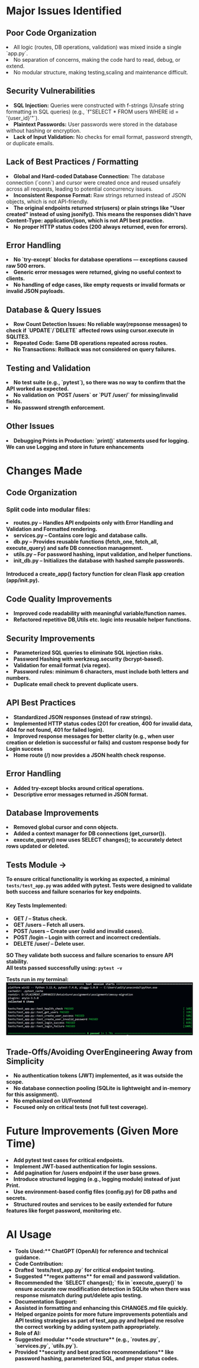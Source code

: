 # <b>Major Issues Identified</b>

## Poor Code Organization
<li>All logic (routes, DB operations, validation) was mixed inside a single `app.py`.</li>
<li>No separation of concerns, making the code hard to read, debug, or extend.</li>
<li>No modular structure, making testing,scaling and maintenance difficult.</li>

## Security Vulnerabilities
<li><b>SQL Injection:</b> Queries were constructed with f-strings (Unsafe string formatting in SQL queries) (e.g., `f"SELECT * FROM users WHERE id = '{user_id}'"`).</li>
<li><b>Plaintext Passwords:</b> User passwords were stored in the database without hashing or encryption.</li>
<li><b>Lack of Input Validation:</b> No checks for email format, password strength, or duplicate emails.</li>


## Lack of Best Practices / Formatting
<li><b>Global and Hard-coded Database Connection:</b> The database connection (`conn`) and cursor were created once and reused unsafely across all requests, leading to potential concurrency issues.</li>
<li><b>Inconsistent Response Format:</b> Raw strings returned instead of JSON objects, which is not API-friendly.</li>
<li><b>The original endpoints returned str(users) or plain strings like "User created" instead of using jsonify().
This means the responses didn't have Content-Type: application/json, which is not API best practice.</li>
<li>No proper HTTP status codes (200 always returned, even for errors).</li>

## Error Handling
<li>No `try-except` blocks for database operations — exceptions caused raw 500 errors.</li>
<li>Generic error messages were returned, giving no useful context to clients.</li>
<li>No handling of edge cases, like empty requests or invalid formats or invalid JSON payloads.</li>

## Database & Query Issues
<li><b>Row Count Detection Issues:</b> No reliable way(repsonse messages) to check if `UPDATE`/`DELETE` affected rows using cursor.execute in SQLITE3.</li>
<li><b>Repeated Code:</b> Same DB operations repeated across routes.</li>
<li><b>No Transactions:</b> Rollback was not considered on query failures.</li>

## Testing and Validation
<li>No test suite (e.g., `pytest`), so there was no way to confirm that the API worked as expected.</li>
<li>No validation on `POST /users` or `PUT /user/<id>` for missing/invalid fields.</li>
<li>No password strength enforcement.</li>

## Other Issues
<li><b>Debugging Prints in Production:</b> `print()` statements used for logging. We can use Logging and store in future enhancements</li>

# <b>Changes Made</b>

## Code Organization

### Split code into modular files:

<li>routes.py – Handles API endpoints only with Error Handling and Validation and Formatted rendering.</li>

<li>services.py – Contains core logic and database calls.</li>

<li>db.py – Provides reusable functions (fetch_one, fetch_all, execute_query) and safe DB connection management.</li>

<li>utils.py – For password hashing, input validation, and helper functions.</li>

<li>init_db.py – Initializes the database with hashed sample passwords.</li>

#### Introduced a create_app() factory function for clean Flask app creation (app/__init__.py).

## Code Quality Improvements
<li>Improved code readability with meaningful variable/function names.</li>
<li>Refactored repetitive DB,Utils etc. logic into reusable helper functions.</li>


## Security Improvements

<li>Parameterized SQL queries to eliminate SQL injection risks.</li>

<li>Password Hashing with werkzeug.security (bcrypt-based).</li>

<li>Validation for email format (via regex).</li>

<li>Password rules: minimum 6 characters, must include both letters and numbers.</li>

<li>Duplicate email check to prevent duplicate users.</li>

## API Best Practices

<li>Standardized JSON responses (instead of raw strings).</li>

<li>Implemented HTTP status codes (201 for creation, 400 for invalid data, 404 for not found, 401 for failed login).</li>
<li>Improved response messages for better clarity (e.g., when user creation or deletion is successful or fails) and custom response body for Login success </li>

<li>Home route (/) now provides a JSON health check response.</li>

## Error Handling

<li>Added try-except blocks around critical operations.</li>

<li>Descriptive error messages returned in JSON format.</li>

## Database Improvements

<li>Removed global cursor and conn objects.</li>
<li>Added a context manager for DB connections (get_cursor()).</li>
<li>execute_query() now uses SELECT changes(); to accurately detect rows updated or deleted.</li>

## Tests Module ->

To ensure critical functionality is working as expected, a minimal `tests/test_app.py` was added with pytest.
Tests were designed to validate both success and failure scenarios for key endpoints.

#### Key Tests Implemented:
<li>GET / – Status check.</li>
<li>GET /users – Fetch all users.</li>
<li>POST /users – Create user (valid and invalid cases).</li>
<li>POST /login – Login with correct and incorrect credentials.</li>
<li>DELETE /user/<id> – Delete user.</li>

SO They validate both success and failure scenarios to ensure API stability.  
All tests passed successfully using:
`pytest -v`

Tests run in my terminal:
![alt text](image.png)


## Trade-Offs/Avoiding OverEngineering Away from Simplicity
<li>No authentication tokens (JWT) implemented, as it was outside the scope.</li>

<li>No database connection pooling (SQLite is lightweight and in-memory for this assignment).</li>

<li>No emphasized on UI/Frontend</li>

<li>Focused only on critical tests (not full test coverage).</li>

# Future Improvements (Given More Time)
<li>Add pytest test cases for critical endpoints.</li>

<li>Implement JWT-based authentication for login sessions.</li>

<li>Add pagination for /users endpoint if the user base grows.</li>

<li>Introduce structured logging (e.g., logging module) instead of just Print.</li>

<li>Use environment-based config files (config.py) for DB paths and secrets.</li>

<li>Structured routes and services to be easily extended for future features like forget password, monitoring etc.</li>


# AI Usage

- Tools Used:** ChatGPT (OpenAI) for reference and technical guidance.  
- <b>Code Contribution:</b>  
  <li> Drafted `tests/test_app.py` for critical endpoint testing.  </li>
  <li> Suggested **regex patterns** for email and password validation.  </li>
  <li> Recommended the `SELECT changes();` fix in `execute_query()` to ensure accurate row modification detection in SQLite when there was response mismatch during put/delete apis testing.  </li>
- <b>Documentation Support:</b>  
  <li> Assisted in formatting and enhancing this CHANGES.md file quickly.  </li>
  <li> Helped organize points for more future improvements potentials and API testing strategies as part of test_app.py and helped me resolve the correct working by adding system path appropriately.</li>  
- <b>Role of AI:</b>  
  <li> Suggested modular **code structure** (e.g., `routes.py`, `services.py`, `utils.py`).  </li>
  <li> Provided **security and best practice recommendations** like password hashing, parameterized SQL, and proper status codes.</li>
